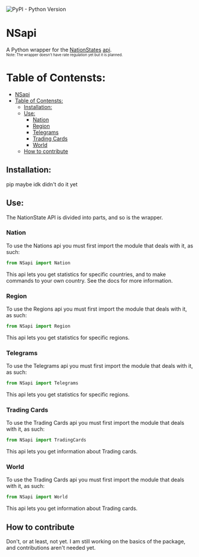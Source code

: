 ![PyPI - Python Version](https://img.shields.io/pypi/pyversions/NSapi)
# NSapi
A Python wrapper for the [NationStates](https://www.nationstates.net/) [api](https://www.nationstates.net/pages/api.html).<br/>
<sub><sup>Note: The wrapper doesn't have rate regulation yet but it is planned.</sup></sub>

# Table of Contensts:
- [NSapi](#nsapi)
- [Table of Contensts:](#table-of-contensts)
  - [Installation:](#installation)
  - [Use:](#use)
    - [Nation](#nation)
    - [Region](#region)
    - [Telegrams](#telegrams)
    - [Trading Cards](#trading-cards)
    - [World](#world)
  - [How to contribute](#how-to-contribute)

## Installation:
pip maybe idk didn't do it yet
## Use:
The NationState API is divided into parts, and so is the wrapper.


### Nation
To use the Nations api you must first import the module that deals with it, as such: 
```python
from NSapi import Nation
```
This api lets you get statistics for specific countries, and to make commands to your own country. See the docs for more information.

### Region
To use the Regions api you must first import the module that deals with it, as such: 
```python
from NSapi import Region
```
This api lets you get statistics for specific regions.

### Telegrams
To use the Telegrams api you must first import the module that deals with it, as such: 
```python
from NSapi import Telegrams
```
This api lets you get statistics for specific regions.

### Trading Cards
To use the Trading Cards api you must first import the module that deals with it, as such: 
```python
from NSapi import TradingCards
```
This api lets you get information about Trading cards.

### World
To use the Trading Cards api you must first import the module that deals with it, as such: 
```python
from NSapi import World
```
This api lets you get information about Trading cards.

## How to contribute
Don't, or at least, not yet. I am still working on the basics of the package, and contributions aren't needed yet.